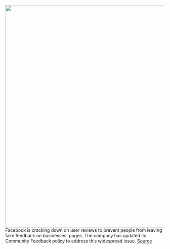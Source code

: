 <img src='https://cdn.vox-cdn.com/thumbor/xSZrvmSsdF6GmhqbSYdXcxuTIms=/0x0:2040x1360/1200x800/filters:focal(857x517:1183x843)/cdn.vox-cdn.com/uploads/chorus_image/image/70998811/acastro_180522_facebook_0002.0.jpg' width='700px' /><br/>
Facebook is cracking down on user reviews to prevent people from leaving fake feedback on businesses' pages. The company has updated its Community Feedback policy to address this widespread issue.
<a href='https://www.theverge.com/2022/6/21/23176628/facebooks-new-policy-fight-fake-reviews-community-feedback'> Source <a/>